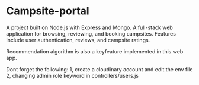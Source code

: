 # Campsite-portal
A project built on Node.js with Express and Mongo. A full-stack web application for browsing, reviewing, and booking campsites. Features include user authentication, reviews, and campsite ratings. 

Recommendation algorithm is also a keyfeature implemented in this web app.

Dont forget the following:
1, create a cloudinary account and edit the env file
2, changing admin role keyword in controllers/users.js
